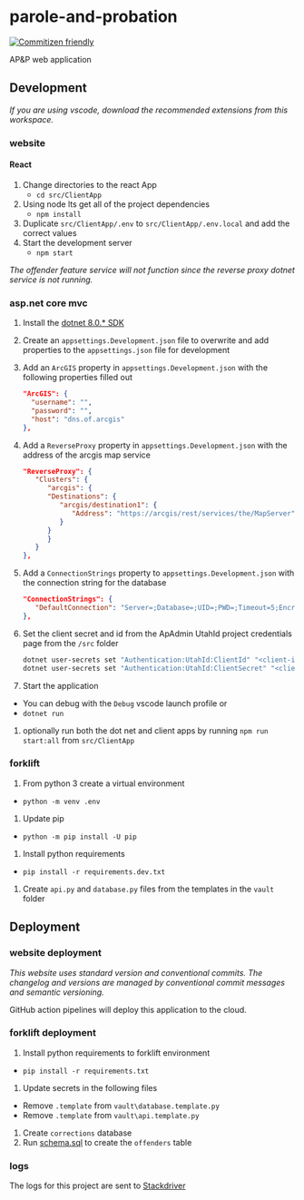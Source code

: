 # parole-and-probation

[![Commitizen friendly](https://img.shields.io/badge/commitizen-friendly-brightgreen.svg)](http://commitizen.github.io/cz-cli/)

AP&amp;P web application

## Development

_If you are using vscode, download the recommended extensions from this workspace._

### website

#### React

1. Change directories to the react App
   - `cd src/ClientApp`
1. Using node lts get all of the project dependencies
   - `npm install`
1. Duplicate `src/ClientApp/.env` to `src/ClientApp/.env.local` and add the correct values
1. Start the development server
   - `npm start`

_The offender feature service will not function since the reverse proxy dotnet service is not running._

### asp.net core mvc

1. Install the [dotnet 8.0.\* SDK](https://dotnet.microsoft.com/download/dotnet/8.0)
1. Create an `appsettings.Development.json` file to overwrite and add properties to the `appsettings.json` file for development
1. Add an `ArcGIS` property in `appsettings.Development.json` with the following properties filled out

   ```json
   "ArcGIS": {
     "username": "",
     "password": "",
     "host": "dns.of.arcgis"
   },
   ```

1. Add a `ReverseProxy` property in `appsettings.Development.json` with the address of the arcgis map service

   ```json
   "ReverseProxy": {
      "Clusters": {
         "arcgis": {
         "Destinations": {
            "arcgis/destination1": {
               "Address": "https://arcgis/rest/services/the/MapServer"
            }
         }
         }
      }
   },
   ```

1. Add a `ConnectionStrings` property to `appsettings.Development.json` with the connection string for the database

   ```json
   "ConnectionStrings": {
      "DefaultConnection": "Server=;Database=;UID=;PWD=;Timeout=5;Encrypt=True;"
   },
   ```

1. Set the client secret and id from the ApAdmin UtahId project credentials page from the `/src` folder

   ```sh
   dotnet user-secrets set "Authentication:UtahId:ClientId" "<client-id>"
   dotnet user-secrets set "Authentication:UtahId:ClientSecret" "<client-secret>"
   ```

1. Start the application

- You can debug with the `Debug` vscode launch profile or
- `dotnet run`

1. optionally run both the dot net and client apps by running `npm run start:all` from `src/ClientApp`

### forklift

1. From python 3 create a virtual environment

- `python -m venv .env`

1. Update pip

- `python -m pip install -U pip`

1. Install python requirements

- `pip install -r requirements.dev.txt`

1. Create `api.py` and `database.py` files from the templates in the `vault` folder

## Deployment

### website deployment

_This website uses standard version and conventional commits. The changelog and versions are managed by conventional commit messages and semantic versioning._

GitHub action pipelines will deploy this application to the cloud.

### forklift deployment

1. Install python requirements to forklift environment

- `pip install -r requirements.txt`

1. Update secrets in the following files

- Remove `.template` from `vault\database.template.py`
- Remove `.template` from `vault\api.template.py`

1. Create `corrections` database
1. Run [schema.sql](/scripts/schema.sql) to create the `offenders` table

### logs

The logs for this project are sent to [Stackdriver](https://console.cloud.google.com/logs/viewer?project=ut-dts-agrc-parole-dev&resource=global&minLogLevel=0&expandAll=false&customFacets=&limitCustomFacetWidth=true&advancedFilter=resource.type%3D%22global%22%0AlogName%3D%22projects%2Fut-dts-agrc-parole-dev%2Flogs%2Fparole-api%22)
